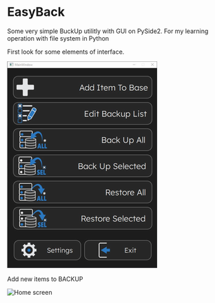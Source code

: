 # EasyBack

Some very simple BuckUp utilitly with GUI on PySide2. For my learning operation with file system in
Python

First look for some elements of interface.

<picture>
 <source media="(prefers-color-scheme: dark)" srcset="arhiv/screens/Resize of Screen_01.png">
 <source media="(prefers-color-scheme: light)" srcset="arhiv/screens/Resize of Screen_01.png">
 <img alt="Home screen" src="arhiv/screens/Resize of Screen_01.png">
</picture>

Add new items to BACKUP

<picture>
 <source media="(prefers-color-scheme: dark)" srcset="arhiv/screens/Resize of Screen_02.png">
 <source media="(prefers-color-scheme: light)" srcset="arhiv/screens/Resize of Screen_02.png">
 <img alt="Home screen" src="arhiv/screens/Resize of Screen_02.png">
</picture>
